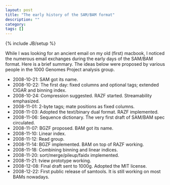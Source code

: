 ```yaml
---
layout: post
title: "The early history of the SAM/BAM format"
description: ""
category:
tags: []
---
```

{% include JB/setup %}

While I was looking for an ancient email on my old (first) macbook, I noticed
the numerous email exchanges during the early days of the SAM/BAM format. Here
is a brief summary. The ideas below were proposed by various people in the 1000
Genomes Project analysis group.

* 2008-10-21: SAM got its name.
* 2008-10-22: The first day: fixed columns and optional tags; extended CIGAR and
  binning index.
* 2008-10-24: Compression suggested. RAZF started. Streamability emphasized.
* 2008-11-01: 2-byte tags; mate positions as fixed columns.
* 2008-11-03: Adopted the text/binary dual format. RAZF implemented.
* 2008-11-06: Sequence dictionary. The very first draft of SAM/BAM spec circulated.
* 2008-11-07: BGZF proposed. BAM got its name.
* 2008-11-10: Linear index.
* 2008-11-12: Read group.
* 2008-11-14: BGZF implemented. BAM on top of RAZF working.
* 2008-11-18: Combining binning and linear indices.
* 2008-11-20: sort/merge/pileup/faidx implemented.
* 2008-11-21: tview prototype working.
* 2008-12-08: Final draft sent to 1000g. Adopted the MIT license.
* 2008-12-22: First public release of samtools. It is still working on most BAMs nowadays.
